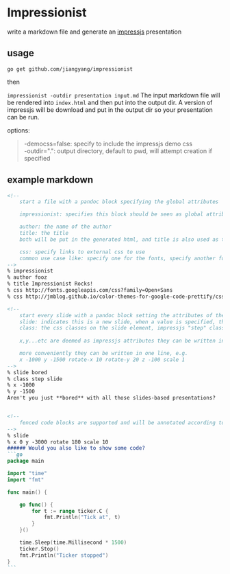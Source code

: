 Impressionist
=====

write a markdown file and generate an [impressjs](https://github.com/bartaz/impress.js/) presentation

## usage

`go get github.com/jiangyang/impressionist`

then

`impressionist -outdir presentation input.md`
The input markdown file will be rendered into `index.html` and then put into the output dir. A version of impressjs will be download and put in the output dir so your presentation can be run.

options:
>  -democss=false: specify to include the impressjs demo css  
>  -outdir=".": output directory, default to pwd, will attempt creation if specified  

## example markdown

`````markdown
<!--
    start a file with a pandoc block specifying the global attributes

    impressionist: specifies this block should be seen as global attributes

    author: the name of the author
    title: the title
    both will be put in the generated html, and title is also used as the page title

    css: specify links to external css to use
    common use case like: specify one for the fonts, specify another for code syntax highlighting
-->
% impressionist
% author fooz
% title Impressionist Rocks!
% css http://fonts.googleapis.com/css?family=Open+Sans
% css http://jmblog.github.io/color-themes-for-google-code-prettify/css/themes/github.css

<!-- 
    start every slide with a pandoc block setting the attributes of the slide
    slide: indicates this is a new slide, when a value is specified, the value will be used as the element id
    class: the css classes on the slide element, impressjs "step" class can be omitted and will be added by default
    
    x,y...etc are deemed as impressjs attributes they can be written in full form like data-x 1000 or "data-" part can be omitted

    more conveniently they can be written in one line, e.g.
    x -1000 y -1500 rotate-x 10 rotate-y 20 z -100 scale 1
-->
% slide bored
% class step slide
% x -1000
% y -1500
Aren't you just **bored** with all those slides-based presentations?


<!-- 
    fenced code blocks are supported and will be annotated according to http://google-code-prettify.googlecode.com
-->
% slide
% x 0 y -3000 rotate 180 scale 10
###### Would you also like to show some code?
```go
package main

import "time"
import "fmt"

func main() {

    go func() {
        for t := range ticker.C {
            fmt.Println("Tick at", t)
        }
    }()

    time.Sleep(time.Millisecond * 1500)
    ticker.Stop()
    fmt.Println("Ticker stopped")
}
```
`````
